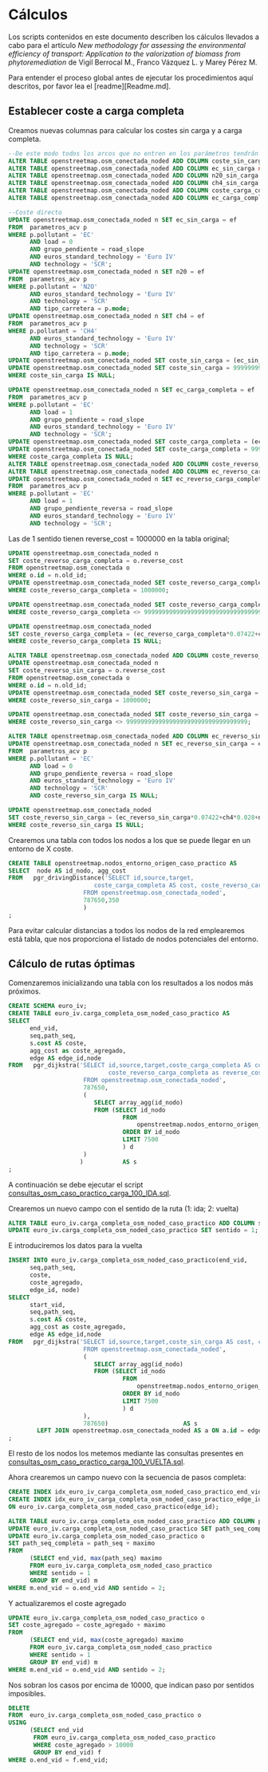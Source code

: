 # Cálculos

Los scripts contenidos en este documento describen los cálculos llevados a cabo para el artículo *New methodology for assessing the environmental efficiency of transport: Application to the valorization of biomass from phytoremediation* de Vigil Berrocal M., Franco Vázquez L. y Marey Pérez M.

Para entender el proceso global antes de ejecutar los procedimientos aquí descritos, por favor lea el [readme][Readme.md].

## Establecer coste a carga completa

Creamos nuevas columnas para calcular los costes sin carga y a carga completa.

```sql
--De este modo todos los arcos que no entren en los parámetros tendrán una impedancia muy alta
ALTER TABLE openstreetmap.osm_conectada_noded ADD COLUMN coste_sin_carga numeric DEFAULT 9999999999999999999999999999999999;
ALTER TABLE openstreetmap.osm_conectada_noded ADD COLUMN ec_sin_carga numeric;
ALTER TABLE openstreetmap.osm_conectada_noded ADD COLUMN n20_sin_carga numeric;
ALTER TABLE openstreetmap.osm_conectada_noded ADD COLUMN ch4_sin_carga numeric;
ALTER TABLE openstreetmap.osm_conectada_noded ADD COLUMN coste_carga_completa numeric DEFAULT 9999999999999999999999999999999999;
ALTER TABLE openstreetmap.osm_conectada_noded ADD COLUMN ec_carga_completa numeric;

--Coste directo
UPDATE openstreetmap.osm_conectada_noded n SET ec_sin_carga = ef
FROM  parametros_acv p
WHERE p.pollutant = 'EC'
      AND load = 0
      AND grupo_pendiente = road_slope
      AND euros_standard_technology = 'Euro IV'
      AND technology = 'SCR';
UPDATE openstreetmap.osm_conectada_noded n SET n20 = ef
FROM  parametros_acv p
WHERE p.pollutant = 'N2O'
      AND euros_standard_technology = 'Euro IV'
      AND technology = 'SCR'
      AND tipo_carretera = p.mode;
UPDATE openstreetmap.osm_conectada_noded n SET ch4 = ef
FROM  parametros_acv p
WHERE p.pollutant = 'CH4'
      AND euros_standard_technology = 'Euro IV'
      AND technology = 'SCR'
      AND tipo_carretera = p.mode;
UPDATE openstreetmap.osm_conectada_noded SET coste_sin_carga = (ec_sin_carga*0.07422+ch4*0.028+n20*0.265)*(longitud::numeric/1000::numeric);
UPDATE openstreetmap.osm_conectada_noded SET coste_sin_carga = 9999999999999999999999999999999999
WHERE coste_sin_carga IS NULL;

UPDATE openstreetmap.osm_conectada_noded n SET ec_carga_completa = ef
FROM  parametros_acv p
WHERE p.pollutant = 'EC'
      AND load = 1
      AND grupo_pendiente = road_slope
      AND euros_standard_technology = 'Euro IV'
      AND technology = 'SCR';
UPDATE openstreetmap.osm_conectada_noded SET coste_carga_completa = (ec_carga_completa*0.07422+ch4*0.028+n20*0.265)*(longitud::numeric/1000::numeric);
UPDATE openstreetmap.osm_conectada_noded SET coste_carga_completa = 9999999999999999999999999999999999
WHERE coste_carga_completa IS NULL;
ALTER TABLE openstreetmap.osm_conectada_noded ADD COLUMN coste_reverso_carga_completa numeric;
ALTER TABLE openstreetmap.osm_conectada_noded ADD COLUMN ec_reverso_carga_completa numeric;
UPDATE openstreetmap.osm_conectada_noded n SET ec_reverso_carga_completa = ef
FROM  parametros_acv p
WHERE p.pollutant = 'EC'
      AND load = 1
      AND grupo_pendiente_reversa = road_slope
      AND euros_standard_technology = 'Euro IV'
      AND technology = 'SCR';
```

Las de 1 sentido tienen reverse_cost = 1000000 en la tabla original;

```sql
UPDATE openstreetmap.osm_conectada_noded n
SET coste_reverso_carga_completa = o.reverse_cost
FROM openstreetmap.osm_conectada o
WHERE o.id = n.old_id;
UPDATE openstreetmap.osm_conectada_noded SET coste_reverso_carga_completa = 9999999999999999999999999999999999
WHERE coste_reverso_carga_completa = 1000000;

UPDATE openstreetmap.osm_conectada_noded SET coste_reverso_carga_completa = NULL
WHERE coste_reverso_carga_completa <> 9999999999999999999999999999999999;

UPDATE openstreetmap.osm_conectada_noded
SET coste_reverso_carga_completa = (ec_reverso_carga_completa*0.07422+ch4*0.028+n20*0.265)*(longitud::numeric/1000::numeric)
WHERE coste_reverso_carga_completa IS NULL;

ALTER TABLE openstreetmap.osm_conectada_noded ADD COLUMN coste_reverso_sin_carga numeric;
UPDATE openstreetmap.osm_conectada_noded n
SET coste_reverso_sin_carga = o.reverse_cost
FROM openstreetmap.osm_conectada o
WHERE o.id = n.old_id;
UPDATE openstreetmap.osm_conectada_noded SET coste_reverso_sin_carga = 9999999999999999999999999999999999
WHERE coste_reverso_sin_carga = 1000000;

UPDATE openstreetmap.osm_conectada_noded SET coste_reverso_sin_carga = NULL
WHERE coste_reverso_sin_carga <> 9999999999999999999999999999999999;

ALTER TABLE openstreetmap.osm_conectada_noded ADD COLUMN ec_reverso_sin_carga numeric;
UPDATE openstreetmap.osm_conectada_noded n SET ec_reverso_sin_carga = ef
FROM  parametros_acv p
WHERE p.pollutant = 'EC'
      AND load = 0
      AND grupo_pendiente_reversa = road_slope
      AND euros_standard_technology = 'Euro IV'
      AND technology = 'SCR'
      AND coste_reverso_sin_carga IS NULL;

UPDATE openstreetmap.osm_conectada_noded
SET coste_reverso_sin_carga = (ec_reverso_sin_carga*0.07422+ch4*0.028+n20*0.265)*(longitud::numeric/1000::numeric)
WHERE coste_reverso_sin_carga IS NULL;
```

Crearemos una tabla con todos los nodos a los que se puede llegar en un entorno de X coste.

```sql
CREATE TABLE openstreetmap.nodos_entorno_origen_caso_practico AS
SELECT  node AS id_nodo, agg_cost
FROM   pgr_drivingDistance('SELECT id,source,target,
                        coste_carga_completa AS cost, coste_reverso_carga_completa reverse_cost
                     FROM openstreetmap.osm_conectada_noded',
                     787650,350
                     )  
;
```

Para evitar calcular distancias a todos los nodos de la red emplearemos está tabla, que nos proporciona el listado de nodos potenciales del entorno.

## Cálculo de rutas óptimas

Comenzaremos inicializando una tabla con los resultados a los nodos más próximos.

```sql
CREATE SCHEMA euro_iv;
CREATE TABLE euro_iv.carga_completa_osm_noded_caso_practico AS
SELECT
      end_vid,
      seq,path_seq,
      s.cost AS coste,
      agg_cost as coste_agregado,
      edge AS edge_id,node
FROM   pgr_dijkstra('SELECT id,source,target,coste_carga_completa AS cost,
                            coste_reverso_carga_completa as reverse_cost
                     FROM openstreetmap.osm_conectada_noded',
                     787650,
                     (
                        SELECT array_agg(id_nodo)
                        FROM (SELECT id_nodo
                                FROM
                                    openstreetmap.nodos_entorno_origen_caso_practico
                                ORDER BY id_nodo
                                LIMIT 7500
                                ) d
                     )
                    )           AS s
;
```

A continuación se debe ejecutar el script [consultas_osm_caso_practico_carga_100_IDA.sql](./scripts/consultas_osm_caso_practico_carga_100_IDA.sql).

Crearemos un nuevo campo con el sentido de la ruta (1: ida; 2: vuelta)

```sql
ALTER TABLE euro_iv.carga_completa_osm_noded_caso_practico ADD COLUMN sentido INTEGER DEFAULT 2;
UPDATE euro_iv.carga_completa_osm_noded_caso_practico SET sentido = 1;
```

E introduciremos los datos para la vuelta

```sql
INSERT INTO euro_iv.carga_completa_osm_noded_caso_practico(end_vid,
      seq,path_seq,
      coste,
      coste_agregado,
      edge_id, node)
SELECT
      start_vid,
      seq,path_seq,
      s.cost AS coste,
      agg_cost as coste_agregado,
      edge AS edge_id,node
FROM   pgr_dijkstra('SELECT id,source,target,coste_sin_carga AS cost, coste_reverso_sin_carga as reverse_cost
                     FROM openstreetmap.osm_conectada_noded',
                     (
                        SELECT array_agg(id_nodo)
                        FROM (SELECT id_nodo
                                FROM
                                    openstreetmap.nodos_entorno_origen_caso_practico
                                ORDER BY id_nodo
                                LIMIT 7500
                                ) d
                     ),
                     787650)                     AS s
        LEFT JOIN openstreetmap.osm_conectada_noded AS a ON a.id = edge
;
```

El resto de los nodos los metemos mediante las consultas presentes en [consultas_osm_caso_practico_carga_100_VUELTA.sql](./scripts/consultas_osm_caso_practico_carga_100_VUELTA.sql).

Ahora crearemos un campo nuevo con la secuencia de pasos completa:

```sql
CREATE INDEX idx_euro_iv_carga_completa_osm_noded_caso_practico_end_vid ON euro_iv.carga_completa_osm_noded_caso_practico(end_vid);
CREATE INDEX idx_euro_iv_carga_completa_osm_noded_caso_practico_edge_id
ON euro_iv.carga_completa_osm_noded_caso_practico(edge_id);
```

```sql
ALTER TABLE euro_iv.carga_completa_osm_noded_caso_practico ADD COLUMN path_seq_completa INTEGER;
UPDATE euro_iv.carga_completa_osm_noded_caso_practico SET path_seq_completa = path_seq WHERE sentido = 1;
UPDATE euro_iv.carga_completa_osm_noded_caso_practico o
SET path_seq_completa = path_seq + maximo
FROM
      (SELECT end_vid, max(path_seq) maximo
      FROM euro_iv.carga_completa_osm_noded_caso_practico
      WHERE sentido = 1
      GROUP BY end_vid) m
WHERE m.end_vid = o.end_vid AND sentido = 2;
```

Y actualizaremos el coste agregado

```sql
UPDATE euro_iv.carga_completa_osm_noded_caso_practico o
SET coste_agregado = coste_agregado + maximo
FROM
      (SELECT end_vid, max(coste_agregado) maximo
      FROM euro_iv.carga_completa_osm_noded_caso_practico
      WHERE sentido = 1
      GROUP BY end_vid) m
WHERE m.end_vid = o.end_vid AND sentido = 2;
```

Nos sobran los casos por encima de 10000, que indican paso por sentidos imposibles.

```sql
DELETE 
FROM  euro_iv.carga_completa_osm_noded_caso_practico o
USING
      (SELECT end_vid
       FROM euro_iv.carga_completa_osm_noded_caso_practico
       WHERE coste_agregado > 10000
       GROUP BY end_vid) f
WHERE o.end_vid = f.end_vid;
```